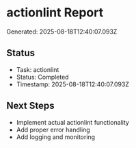 # actionlint Report

Generated: 2025-08-18T12:40:07.093Z

## Status
- Task: actionlint
- Status: Completed
- Timestamp: 2025-08-18T12:40:07.093Z

## Next Steps
- Implement actual actionlint functionality
- Add proper error handling
- Add logging and monitoring
